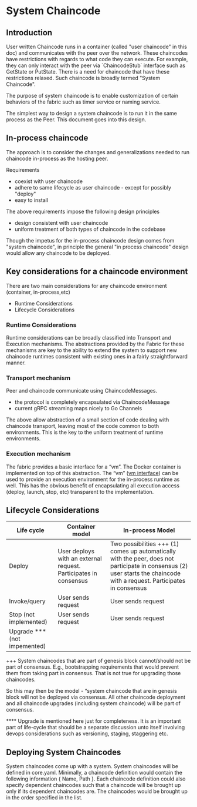 
System Chaincode
================

Introduction
------------

User written Chaincode runs in a container (called "user chaincode" in
this doc) and communicates with the peer over the network. These
chaincodes have restrictions with regards to what code they can execute.
For example, they can only interact with the peer via \`ChaincodeStub\`
interface such as GetState or PutState. There is a need for chaincode
that have these restrictions relaxed. Such chaincode is broadly termed
"System Chaincode".

The purpose of system chaincode is to enable customization of certain
behaviors of the fabric such as timer service or naming service.

The simplest way to design a system chaincode is to run it in the same
process as the Peer. This document goes into this design.

In-process chaincode
--------------------

The approach is to consider the changes and generalizations needed to
run chaincode in-process as the hosting peer.

Requirements

-   coexist with user chaincode
-   adhere to same lifecycle as user chaincode - except for possibly
    "deploy"
-   easy to install

The above requirements impose the following design principles

-   design consistent with user chaincode
-   uniform treatment of both types of chaincode in the codebase

Though the impetus for the in-process chaincode design comes from
"system chaincode", in principle the general "in process chaincode"
design would allow any chaincode to be deployed.

Key considerations for a chaincode environment
----------------------------------------------

There are two main considerations for any chaincode environment
(container, in-process,etc)

-   Runtime Considerations
-   Lifecycle Considerations

### Runtime Considerations

Runtime considerations can be broadly classified into Transport and
Execution mechanisms. The abstractions provided by the Fabric for these
mechanisms are key to the ability to extend the system to support new
chaincode runtimes consistent with existing ones in a fairly
straightforward manner.

### Transport mechanism

Peer and chaincode communicate using ChaincodeMessages.

-   the protocol is completely encapsulated via ChaincodeMessage
-   current gRPC streaming maps nicely to Go Channels

The above allow abstraction of a small section of code dealing with
chaincode transport, leaving most of the code common to both
environments. This is the key to the uniform treatment of runtime
environments.

### Execution mechanism

The fabric provides a basic interface for a “vm”. The Docker container
is implemented on top of this abstraction. The “vm” ([vm interface](https://github.com/abchain/fabric/blob/master/core/container/controller.go))
can be used to provide an execution environment for the in-process
runtime as well. This has the obvious benefit of encapsulating all
execution access (deploy, launch, stop, etc) transparent to the
implementation.

Lifecycle Considerations
------------------------

| Life cycle             | Container model                                                  | In-process Model                                                                                                                                                      |
|------------------------|------------------------------------------------------------------|-----------------------------------------------------------------------------------------------------------------------------------------------------------------------|
| Deploy                 | User deploys with an external request. Participates in consensus | Two possibilities +++  (1) comes up automatically with the peer, does not participate in consensus (2) user starts the chaincode with a request. Participates in consensus  |
| Invoke/query           | User sends request                                               | User sends request                                                                                                                                                    |
| Stop (not implemented) | User sends request                                               | User sends request                                                                                                                                                    |
| Upgrade *** (not impemented)           |                                                                  |                                                                                                                                                                       |
+++ System chaincodes that are part of genesis block cannot/should not
be part of consensus. E.g., bootstrapping requirements that would
prevent them from taking part in consensus. That is not true for
upgrading those chaincodes.

So this may then be the model - “system chaincode that are in genesis
block will not be deployed via consensus. All other chaincode deployment
and all chaincode upgrades (including system chaincode) will be part of
consensus.

\*\*\*\* Upgrade is mentioned here just for completeness. It is an
important part of life-cycle that should be a separate discussion unto
itself involving devops considerations such as versioning, staging,
staggering etc.

Deploying System Chaincodes
---------------------------

System chaincodes come up with a system. System chaincodes will be
defined in core.yaml. Minimally, a chaincode definition would contain
the following information { Name, Path }. Each chaincode definition
could also specify dependent chaincodes such that a chaincode will be
brought up only if its dependent chaincodes are. The chaincodes would be
brought up in the order specified in the list.
